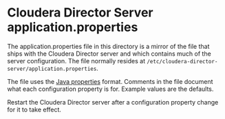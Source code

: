 # Cloudera Director Server application.properties

The application.properties file in this directory is a mirror of the file
that ships with the Cloudera Director server and which contains much of the
server configuration. The file normally resides at
`/etc/cloudera-director-server/application.properties`.

The file uses the [Java properties](https://en.wikipedia.org/wiki/.properties)
format. Comments in the file document what each configuration property is for.
Example values are the defaults.

Restart the Cloudera Director server after a configuration property change for
it to take effect.
